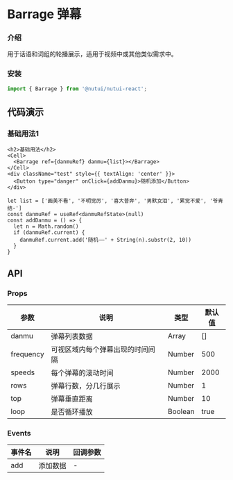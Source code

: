 # Barrage 弹幕

### 介绍

用于话语和词组的轮播展示，适用于视频中或其他类似需求中。

### 安装

``` javascript
import { Barrage } from '@nutui/nutui-react';
```

## 代码演示

### 基础用法1

```tsx
<h2>基础用法</h2>
<Cell>
  <Barrage ref={danmuRef} danmu={list}></Barrage>
</Cell>
<div className="test" style={{ textAlign: 'center' }}>
  <Button type="danger" onClick={addDanmu}>随机添加</Button>
</div>
```

```tsx
let list = ['画美不看', '不明觉厉', '喜大普奔', '男默女泪', '累觉不爱', '爷青结-']
const danmuRef = useRef<danmuRefState>(null)
const addDanmu = () => {
  let n = Math.random()
  if (danmuRef.current) {
    danmuRef.current.add('随机——' + String(n).substr(2, 10))
  }
}
```



## API

### Props

| 参数         | 说明                             | 类型   | 默认值           |
|--------------|----------------------------------|--------|------------------|
| danmu         | 弹幕列表数据               | Array | []              |
| frequency        | 可视区域内每个弹幕出现的时间间隔                         | Number | 500               |
| speeds         | 每个弹幕的滚动时间 | Number |  2000               |
| rows  | 弹幕行数，分几行展示     | Number | 1 |
| top  | 弹幕垂直距离    | Number | 10 |
| loop  | 是否循环播放     | Boolean | true |

### Events

| 事件名 | 说明           | 回调参数     |
|--------|----------------|--------------|
| add  | 添加数据 | - |